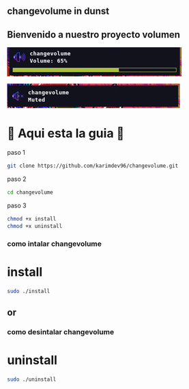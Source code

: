 ## changevolume in dunst
## Bienvenido a nuestro proyecto volumen

![fotos](img/volume.png)

![fotos](img/muted.png)

#  Aqui esta la guia 


paso 1
```bash
git clone https://github.com/karimdev96/changevolume.git
```
paso 2
```bash
cd changevolume
```
paso 3
```bash
chmod +x install
chmod +x uninstall
```
### como intalar changevolume
# install
```bash
sudo ./install
```
## or
### como desintalar changevolume
# uninstall
```bash
sudo ./uninstall
```
